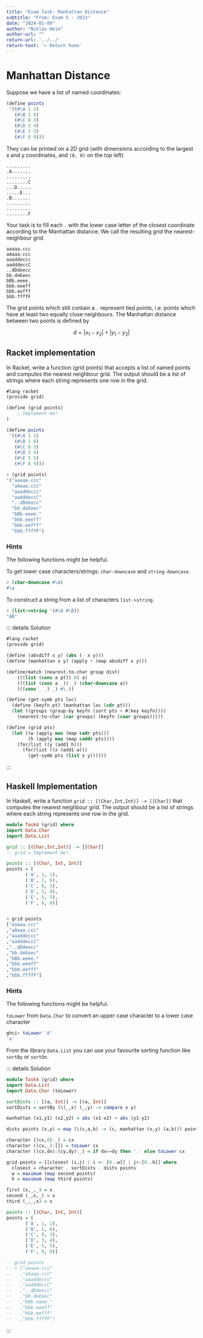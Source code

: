 ```yaml
---
title: "Exam Task: Manhattan Distance"
subtitle: "From: Exam 5 - 2023"
date: "2024-01-09"
author: "Niklas Heim"
author-url: ""
return-url: '../../'
return-text: '← Return home'
---
```


# Manhattan Distance

Suppose we have a list of named coordinates:

```scheme
(define points
 '((#\A 1 1)
   (#\B 1 6)
   (#\C 8 3)
   (#\D 3 4)
   (#\E 5 5)
   (#\F 8 9)))
```

They can be printed on a 2D grid (with dimensions according to the largest x and y coordinates,
and `(0, 0)` on the top left)
```
.........
.A.......
.........
........C
...D.....
.....E...
.B.......
.........
.........
........F
```

Your task is to fill each `.` with the lower case letter of the closest coordinate according to the
Manhattan distance. We call the resulting grid the nearest-neighbour grid.
```
aaaaa.ccc
aAaaa.ccc
aaaddeccc
aadddeccC
..dDdeecc
bb.deEeec
bBb.eeee.
bbb.eeeff
bbb.eefff
bbb.ffffF
```

The grid points which still contain a `.` represent tied points, i.e. points which have at least two
equally close neighbours.  The Manhattan distance between two points is defined by

$$
d = |x_1 - x_2| + |y_1 - y_2|
$$


## Racket implementation

In Racket, write a function (grid points) that accepts a list of named points and computes the
nearest neighbour grid. The output should be a list of strings where each string represents one row
in the grid.

```scheme
#lang racket
(provide grid)

(define (grid points)
    ; Implement me!
)

(define points
 '((#\A 1 1)
   (#\B 1 6)
   (#\C 8 3)
   (#\D 3 4)
   (#\E 5 5)
   (#\F 8 9)))

> (grid points)
'("aaaaa.ccc"
  "aAaaa.ccc"
  "aaaddeccc"
  "aadddeccC"
  "..dDdeecc"
  "bb.deEeec"
  "bBb.eeee."
  "bbb.eeeff"
  "bbb.eefff"
  "bbb.ffffF")
```

### Hints

The following functions might be helpful.

To get lower case characters/strings: `char-downcase` and `string-downcase`.
```scheme
> (char-downcase #\A)
#\a
```

To construct a string from a list of characters `list->string`.
```scheme
> (list->string '(#\A #\B))
"AB"
```

::: details Solution
```scheme
#lang racket
(provide grid)

(define (absdiff x y) (abs (- x y)))
(define (manhattan x y) (apply + (map absdiff x y)))

(define/match (nearest-to-char group dist)
    (((list (cons a pt)) 0) a)
    (((list (cons a _)) _) (char-downcase a))
    (((cons _ _) _) #\.))

(define (get-symb pts loc)
  (define (keyfn pt) (manhattan loc (cdr pt)))
  (let ((groups (group-by keyfn (sort pts < #:key keyfn))))
    (nearest-to-char (car groups) (keyfn (caar groups)))))

(define (grid pts)
  (let ((w (apply max (map cadr pts)))
        (h (apply max (map caddr pts))))
    (for/list ((y (add1 h)))
      (for/list ((x (add1 w)))
        (get-symb pts (list x y))))))
```
:::




## Haskell Implementation
In Haskell, write a function `grid :: [(Char,Int,Int)] -> [[Char]]` that computes the nearest
neighbour grid. The output should be a list of strings where each string represents one row in the
grid.

```haskell
module Task4 (grid) where
import Data.Char
import Data.List

grid :: [(Char,Int,Int)] -> [[Char]]
-- grid = Implement me!

points :: [(Char, Int, Int)]
points = [
       ('A', 1, 1),
       ('B', 1, 6),
       ('C', 8, 3),
       ('D', 3, 4),
       ('E', 5, 5),
       ('F', 8, 9)]


> grid points
["aaaaa.ccc"
,"aAaaa.ccc"
,"aaaddeccc"
,"aadddeccC"
,"..dDdeecc"
,"bb.deEeec"
,"bBb.eeee."
,"bbb.eeeff"
,"bbb.eefff"
,"bbb.ffffF"]
```

### Hints

The following functions might be helpful.

`toLower` from `Data.Char` to convert an upper case character to a lower case character
```haskell
ghci> toLower 'A'
'a'
```

From the library `Data.List` you can use your favourite sorting function like `sortBy` or `sortOn`.


::: details Solution
```haskell
module Task4 (grid) where
import Data.List
import Data.Char (toLower)

sortDists :: [(a, Int)] -> [(a, Int)]
sortDists = sortBy (\(_,x) (_,y) -> compare x y)

manhattan (x1,y1) (x2,y2) = abs (x1-x2) + abs (y1-y2)

dists points (x,y) = map (\(c,a,b) -> (c, manhattan (x,y) (a,b))) points

character ((cx,0):_) = cx
character ((cx,_):[]) = toLower cx
character ((cx,dx):(cy,dy):_) = if dx==dy then '.' else toLower cx

grid points = [[closest (i,j) | i <- [0..w]] | j<-[0..h]] where
  closest = character . sortDists . dists points
  w = maximum (map second points)
  h = maximum (map third points)

first (x,_,_) = x
second (_,x,_) = x
third (_,_,x) = x

points :: [(Char, Int, Int)]
points = [
       ('A', 1, 1),
       ('B', 1, 6),
       ('C', 8, 3),
       ('D', 3, 4),
       ('E', 5, 5),
       ('F', 8, 9)]

-- grid points
-- > ["aaaaa.ccc"
--   ,"aAaaa.ccc"
--   ,"aaaddeccc"
--   ,"aadddeccC"
--   ,"..dDdeecc"
--   ,"bb.deEeec"
--   ,"bBb.eeee."
--   ,"bbb.eeeff"
--   ,"bbb.eefff"
--   ,"bbb.ffffF"]

```
:::

